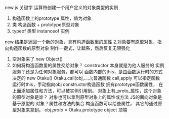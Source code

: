 new js 关键字
运算符创建一个用户定义的对象类型的实例
1. 构造函数上的prototype 属性，值为对象
2. 类 构造函数 + prototype原型对象
3. typeof 类型  instanceof 实例

new 结果是返回一个新的对象，具有构造函数里的属性
2.对象要有原型对象，指向构造函数的原型对象
制作一键式，让踏系，然后反复无限强化
1. 空对象来了  new Object()
2. 如何将构造函数里的属性交给对象？
 constructor 本身就是为他人服务的
 实例服务？还是为任何对象服务，都可以
 函数内部的this，是由函数运行时的方式决定的
 new Otaku() 
 Otaku.call(obj,.....);普通函数
 call,apply 可以指定函数运行时this，手动指向obj
 constructor构造函数 拥有prototype函数属性，
 在上面添加属性和方法，可以被实例引用到。
 对象上有_proto_属性，这个对象的原型对象是谁？
 对象也可以拿到原型对象上的属性或方法
 JS的面向对象是基于原型的
 对象？属性和方法的集合
 构造函数可以给些属性，
 其它的通过原型对象来拿到。
 obj._proto_ = Otaku.prototype
 object 顶端